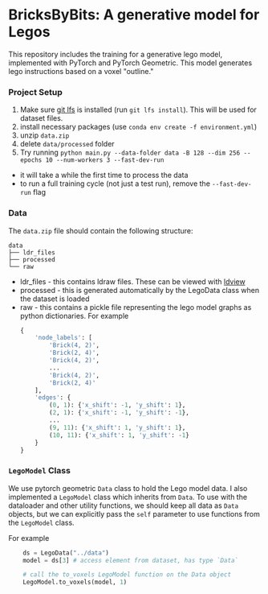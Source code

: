 # BricksByBits: A generative model for Legos
This repository includes the training for a generative lego model, implemented
with PyTorch and PyTorch Geometric. This model generates lego instructions based
on a voxel "outline."


### Project Setup
1. Make sure [git lfs](https://git-lfs.com/) is installed (run `git lfs install`). This will be used for dataset files.
2. install necessary packages (use `conda env create -f environment.yml`)
3. unzip `data.zip`
4. delete `data/processed` folder
5. Try running `python main.py --data-folder data -B 128 --dim 256 --epochs 10 --num-workers 3 --fast-dev-run`
- it will take a while the first time to process the data
- to run a full training cycle (not just a test run), remove the `--fast-dev-run` flag

### Data
The `data.zip` file should contain the following structure:
```
data
├── ldr_files
├── processed
└── raw
```
- ldr_files - this contains ldraw files. These can be viewed with [ldview](https://tcobbs.github.io/ldview/)
- processed - this is generated automatically by the LegoData class when the dataset is loaded
- raw - this contains a pickle file representing the lego model graphs as python dictionaries. For example
    ```python
    {
        'node_labels': [
            'Brick(4, 2)',
            'Brick(2, 4)',
            'Brick(4, 2)',
            ...
            'Brick(4, 2)',
            'Brick(2, 4)'
        ],
        'edges': {
            (0, 1): {'x_shift': -1, 'y_shift': 1},
            (2, 1): {'x_shift': -1, 'y_shift': -1},
            ...
            (9, 11): {'x_shift': 1, 'y_shift': 1},
            (10, 11): {'x_shift': 1, 'y_shift': -1}
        }
    }
    ```

### `LegoModel` Class
We use pytorch geometric `Data` class to hold the Lego model data. 
I also implemented a `LegoModel` class which inherits from `Data`. To use with the dataloader and other utility functions, we should keep all data as `Data` objects, but we can explicitly pass the `self` parameter to use functions from the `LegoModel` class.

For example
```python
    ds = LegoData("../data")
    model = ds[3] # access element from dataset, has type `Data`

    # call the to_voxels LegoModel function on the Data object
    LegoModel.to_voxels(model, 1)
```

